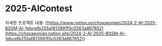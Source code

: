 # 2025-AIContest
자세한 프로젝트 내용: [[https://www.notion.so/choxaeonian/2024-2-AI-2025-BSSM-AI-1ebcefb255af813991f0c0263a867652](https://choxaeonian.notion.site/2024-2-AI-2025-BSSM-AI-1ebcefb255af813991f0c0263a867652)]
